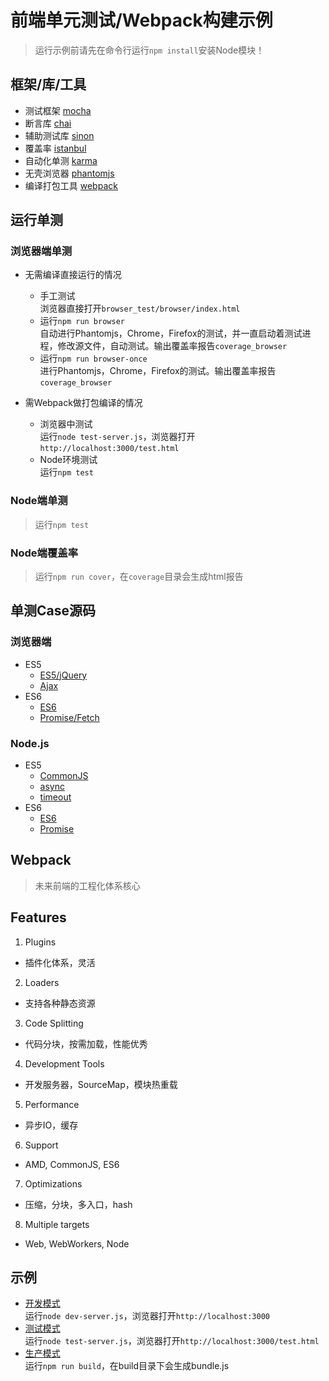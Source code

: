 # 前端单元测试/Webpack构建示例
> 运行示例前请先在命令行运行`npm install`安装Node模块！

## 框架/库/工具
- 测试框架 [mocha](https://mochajs.org/)  
- 断言库 [chai](http://chaijs.com/)  
- 辅助测试库 [sinon](http://sinonjs.org/)  
- 覆盖率 [istanbul](https://github.com/gotwarlost/istanbul)  
- 自动化单测 [karma](https://karma-runner.github.io/0.13/index.html)
- 无壳浏览器 [phantomjs](http://phantomjs.org/)  
- 编译打包工具 [webpack](https://webpack.github.io/)  

## 运行单测

### 浏览器端单测

- 无需编译直接运行的情况
  - 手工测试  
  浏览器直接打开`browser_test/browser/index.html`
  - 运行`npm run browser`  
  自动进行Phantomjs，Chrome，Firefox的测试，并一直启动着测试进程，修改源文件，自动测试。输出覆盖率报告`coverage_browser`
  - 运行`npm run browser-once`  
  进行Phantomjs，Chrome，Firefox的测试。输出覆盖率报告`coverage_browser`

- 需Webpack做打包编译的情况
  - 浏览器中测试  
  运行`node test-server.js`，浏览器打开`http://localhost:3000/test.html`
  - Node环境测试  
  运行`npm test`

### Node端单测
> 运行`npm test`

### Node端覆盖率
> 运行`npm run cover`，在`coverage`目录会生成html报告



## 单测Case源码

### 浏览器端
- ES5
  - [ES5/jQuery](browser_test/browser/es5.jquery.spec.js)
  - [Ajax](browser_test/browser/ajax.spec.js)
- ES6
  - [ES6](test/browser/index.spec.js)
  - [Promise/Fetch](browser_test/browser/promise.fetch.spec.js)

### Node.js
- ES5
  - [CommonJS](test/node/add.spec.js)
  - [async](test/node/async.spec.js)
  - [timeout](test/node/timeout.spec.js)
- ES6
  - [ES6](test/node/add.spec-es6.js)
  - [Promise](test/node/promise.spec.js)

## Webpack
> 未来前端的工程化体系核心

## Features
1. Plugins
  - 插件化体系，灵活
2. Loaders
  - 支持各种静态资源
3. Code Splitting
  - 代码分块，按需加载，性能优秀
4. Development Tools
  - 开发服务器，SourceMap，模块热重载
5. Performance
  - 异步IO，缓存
6. Support
  - AMD, CommonJS, ES6
7. Optimizations
  - 压缩，分块，多入口，hash
8. Multiple targets
  - Web, WebWorkers, Node

## 示例
- [开发模式](webpack.config.js)  
运行`node dev-server.js`，浏览器打开`http://localhost:3000`
- [测试模式](webpack.test.config.js)  
运行`node test-server.js`，浏览器打开`http://localhost:3000/test.html`
- [生产模式](webpack.production.config.js)  
运行`npm run build`，在build目录下会生成bundle.js

